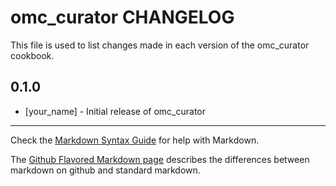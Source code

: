 # omc_curator CHANGELOG

This file is used to list changes made in each version of the omc_curator cookbook.

## 0.1.0
- [your_name] - Initial release of omc_curator

- - -
Check the [Markdown Syntax Guide](http://daringfireball.net/projects/markdown/syntax) for help with Markdown.

The [Github Flavored Markdown page](http://github.github.com/github-flavored-markdown/) describes the differences between markdown on github and standard markdown.
